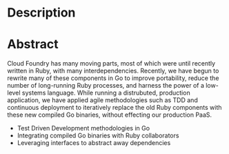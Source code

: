 # Description



# Abstract

Cloud Foundry has many moving parts, most of which were until recently written in Ruby, with many interdependencies. Recently, we have begun to rewrite many of these components in Go to improve portability, reduce the number of long-running Ruby processes, and harness the power of a low-level systems language. While running a distrubuted, production application, we have applied agile methodologies such as TDD and continuous deployment to iteratively replace the old Ruby components with these new compiled Go binaries, without effecting our production PaaS.

 * Test Driven Development methodologies in Go
 * Integrating compiled Go binaries with Ruby collaborators
 * Leveraging interfaces to abstract away dependencies